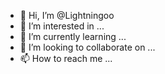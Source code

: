 - 👋 Hi, I’m @Lightningoo
- 👀 I’m interested in ...
- 🌱 I’m currently learning ...
- 💞️ I’m looking to collaborate on ...
- 📫 How to reach me ...

<!---
Lightningoo/Lightningoo is a ✨ special ✨ repository because its `README.md` (this file) appears on your GitHub profile.
You can click the Preview link to take a look at your changes.
--->
